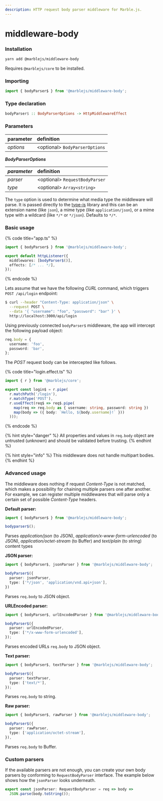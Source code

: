 ```yaml
---
description: HTTP request body parser middleware for Marble.js.
---
```


# middleware-body

### Installation

```bash
yarn add @marblejs/middleware-body
```

Requires `@marblejs/core` to be installed.

### Importing

```typescript
import { bodyParser$ } from '@marblejs/middleware-body';
```

### Type declaration <a id="type-declaration"></a>

```haskell
bodyParser$ :: BodyParserOptions -> HttpMiddlewareEffect
```

### Parameters

| parameter | definition |
| :--- | :--- |
| _options_ | &lt;optional&gt; `BodyParserOptions` |

_**BodyParserOptions**_

| _**parameter**_ | definition |
| :--- | :--- |
| _parser_ | &lt;optional&gt; `RequestBodyParser` |
| _type_ | &lt;optional&gt; `Array<string>` |

The `type` option is used to determine what media type the middleware will parse. It is passed directly to the [type-is](https://www.npmjs.org/package/type-is#readme) library and this can be an extension name \(like `json`\), a mime type \(like `application/json`\), or a mime type with a wildcard \(like `*/*` or `*/json`\). Defaults to `*/*`.

### Basic usage

{% code title="app.ts" %}
```typescript
import { bodyParser$ } from '@marblejs/middleware-body';

export default httpListener({
  middlewares: [bodyParser$()],
  effects: [/* ... */],
});
```
{% endcode %}

Lets assume that we have the following _CURL_ command, which triggers `POST /api/login` endpoint:

```bash
$ curl --header "Content-Type: application/json" \
  --request POST \
  --data '{ "username": "foo", "password": "bar" }' \
  http://localhost:3000/api/login
```

Using previously connected `bodyParser$`  middleware, the app will intercept the following payload object:

```typescript
req.body = {
  username: 'foo',
  password: 'bar',
};
```

The _POST_ request body can be intercepted like follows.

{% code title="login.effect.ts" %}
```typescript
import { r } from '@marblejs/core';

export const login$ = r.pipe(
  r.matchPath('/login'),
  r.matchType('POST'),
  r.useEffect(req$ => req$.pipe(
    map(req => req.body as { username: string, password: string })
    map(body => ({ body: `Hello, ${body.username}!` }))
  )));
```
{% endcode %}

{% hint style="danger" %}
All properties and values in `req.body` object are untrusted \(unknown\) and should be validated before trusting.
{% endhint %}

{% hint style="info" %}
This middleware does not handle multipart bodies.
{% endhint %}

### Advanced usage

The middleware does nothing if request _Content-Type_ is not matched, which makes a possibility for chaining multiple parsers one after another. For example, we can register multiple middlewares that will parse only a certain set of possible _Content-Type_ headers. 

**Default parser:**

```typescript
import { bodyParser$ } from '@marblejs/middleware-body';

bodyparser$();
```

Parses _application/json_ \(to JSON\), _application/x-www-form-urlencoded_ \(to JSON\), _application/octet-stream_ \(to Buffer\) and _text/plain_ \(to string\) content types

**JSON parser:**

```typescript
import { bodyParser$, jsonParser } from '@marblejs/middleware-body';

bodyParser$({
  parser: jsonParser,
  type: ['*/json', 'application/vnd.api+json'],
})
```

Parses `req.body` to JSON object.

**URLEncoded parser:**

```typescript
import { bodyParser$, urlEncodedParser } from '@marblejs/middleware-body';

bodyParser$({
  parser: urlEncodedParser,
  type: ['*/x-www-form-urlencoded'],
});
```

Parses encoded URLs `req.body` to JSON object.

**Text parser:**

```typescript
import { bodyParser$, textParser } from '@marblejs/middleware-body';

bodyParser$({
  parser: textParser,
  type: ['text/*'],
});
```

Parses `req.body` to string.

**Raw parser:**

```typescript
import { bodyParser$, rawParser } from '@marblejs/middleware-body';

bodyParser$({
  parser: rawParser,
  type: ['application/octet-stream'],
}),
```

Parses `req.body` to Buffer.

### Custom parsers

If the available parsers are not enough, you can create your own body parsers by conforming to `RequestBodyParser` interface. The example below shows how the `jsonParser` looks underneath.

```typescript
export const jsonParser: RequestBodyParser = req => body =>
  JSON.parse(body.toString());
```

